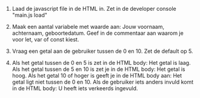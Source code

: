 1. Laad de javascript file in de HTML in. Zet in de developer console "main.js load"


2. Maak een aantal variabele met waarde aan: Jouw voornaam, achternaam, geboortedatum. Geef in de commentaar aan waarom je voor let, var of const kiest.


3. Vraag een getal aan de gebruiker tussen de 0 en 10. Zet de default op 5.


4. Als het getal tussen de 0 en 5 is zet in de HTML body: Het getal is laag. 
Als het getal tussen de 5 en 10 is zet je in de HTML body: Het getal is hoog.
Als het getal 10 of hoger is geeft je in de HTML body aan: Het getal ligt niet tussen de 0 en 10.
Als de gebruiker iets anders invuld komt in de HTML body: U heeft iets verkeerds ingevuld. 

